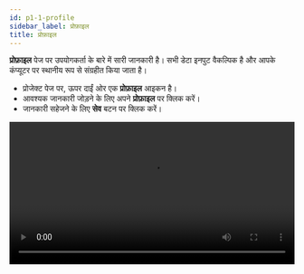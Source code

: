 ```yaml
---
id: p1-1-profile
sidebar_label: प्रोफ़ाइल
title: प्रोफ़ाइल
---
```


**प्रोफ़ाइल** पेज पर उपयोगकर्ता के बारे में सारी जानकारी है। सभी डेटा इनपुट वैकल्पिक है और आपके कंप्यूटर पर स्थानीय रूप से संग्रहीत किया जाता है।

- प्रोजेक्ट पेज पर, ऊपर दाईं ओर एक **प्रोफ़ाइल** आइकन है।
- आवश्यक जानकारी जोड़ने के लिए अपने **प्रोफ़ाइल** पर क्लिक करें।
- जानकारी सहेजने के लिए **सेव** बटन पर क्लिक करें।



<video controls src="/0.5.5/en-profile.mov" width="100%" type="video/mov"/>